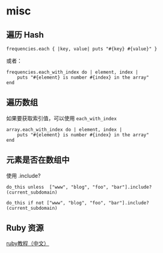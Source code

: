 # misc

## 遍历 Hash

    frequencies.each { |key, value| puts "#{key} #{value}" }

或者：

    frequencies.each_with_index do | element, index |
    	puts "#{element} is number #{index} in the array"
    end



## 遍历数组

如果要获取索引值，可以使用 `each_with_index`

    array.each_with_index do | element, index |
    	puts "#{element} is number #{index} in the array"
    end


## 元素是否在数组中

使用 .include?

    do_this unless  ["www", "blog", "foo", "bar"].include?(current_subdomain)

    do_this if not ["www", "blog", "foo", "bar"].include?(current_subdomain)


## Ruby 资源

[ruby教程（中文）](https://www.runoob.com/ruby/ruby-tutorial.html)



